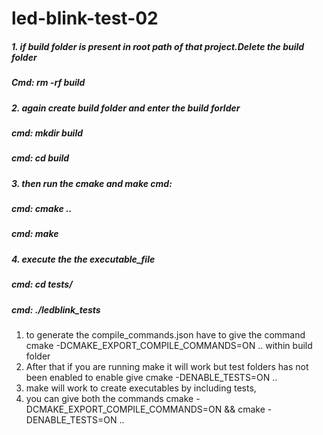 # led-blink-test-02
##### 1. if build folder is present in root path of that project.Delete the build folder
##### Cmd: rm -rf build

##### 2. again create build folder and enter the build forlder
##### cmd: mkdir build
##### cmd: cd build 

##### 3. then run the cmake and make cmd:
##### cmd: cmake ..
##### cmd: make 

##### 4. execute the the executable_file
##### cmd:  cd tests/
##### cmd:  ./ledblink_tests


1) to generate the compile_commands.json have to give the command cmake -DCMAKE_EXPORT_COMPILE_COMMANDS=ON ..   within build folder
2) After that if you are running make it will work but test folders has not been enabled to enable give  cmake -DENABLE_TESTS=ON ..
3) make will work to create executables by including tests, 
4)  you can give both the commands cmake -DCMAKE_EXPORT_COMPILE_COMMANDS=ON && cmake -DENABLE_TESTS=ON ..
